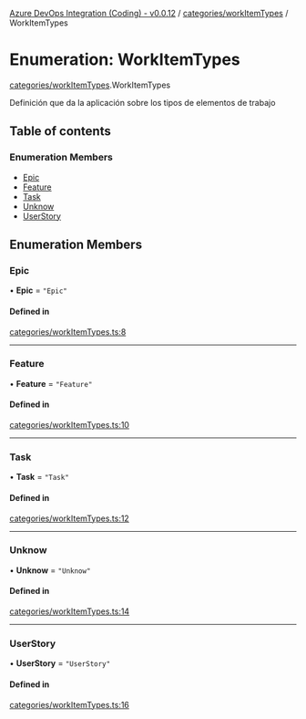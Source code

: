 [Azure DevOps Integration (Coding) - v0.0.12](../README.md) / [categories/workItemTypes](../modules/categories_workItemTypes.md) / WorkItemTypes

# Enumeration: WorkItemTypes

[categories/workItemTypes](../modules/categories_workItemTypes.md).WorkItemTypes

Definición que da la aplicación sobre los tipos de elementos de trabajo

## Table of contents

### Enumeration Members

- [Epic](categories_workItemTypes.WorkItemTypes.md#epic)
- [Feature](categories_workItemTypes.WorkItemTypes.md#feature)
- [Task](categories_workItemTypes.WorkItemTypes.md#task)
- [Unknow](categories_workItemTypes.WorkItemTypes.md#unknow)
- [UserStory](categories_workItemTypes.WorkItemTypes.md#userstory)

## Enumeration Members

### Epic

• **Epic** = ``"Epic"``

#### Defined in

[categories/workItemTypes.ts:8](https://github.com/jeysgar1/azure-devops-api-kms/blob/f839fd0/src/categories/workItemTypes.ts#L8)

___

### Feature

• **Feature** = ``"Feature"``

#### Defined in

[categories/workItemTypes.ts:10](https://github.com/jeysgar1/azure-devops-api-kms/blob/f839fd0/src/categories/workItemTypes.ts#L10)

___

### Task

• **Task** = ``"Task"``

#### Defined in

[categories/workItemTypes.ts:12](https://github.com/jeysgar1/azure-devops-api-kms/blob/f839fd0/src/categories/workItemTypes.ts#L12)

___

### Unknow

• **Unknow** = ``"Unknow"``

#### Defined in

[categories/workItemTypes.ts:14](https://github.com/jeysgar1/azure-devops-api-kms/blob/f839fd0/src/categories/workItemTypes.ts#L14)

___

### UserStory

• **UserStory** = ``"UserStory"``

#### Defined in

[categories/workItemTypes.ts:16](https://github.com/jeysgar1/azure-devops-api-kms/blob/f839fd0/src/categories/workItemTypes.ts#L16)
